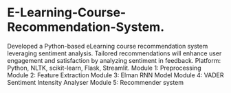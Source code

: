 # E-Learning-Course-Recommendation-System.
Developed a Python-based eLearning course recommendation system leveraging sentiment analysis. Tailored recommendations will enhance user engagement and satisfaction by analyzing sentiment in feedback. Platform: Python, NLTK, scikit-learn, Flask, Streamlit.
Module 1: Preprocessing
Module 2: Feature Extraction
Module 3: Elman RNN Model 
Module 4: VADER Sentiment Intensity Analyser 
Module 5: Recommender system

